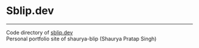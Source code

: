 # Sblip.dev

<hr>

Code directory of <a href="http://sblip.dev" target="_blank">sblip.dev</a><br>
Personal portfolio site of shaurya-blip (Shaurya Pratap Singh)


